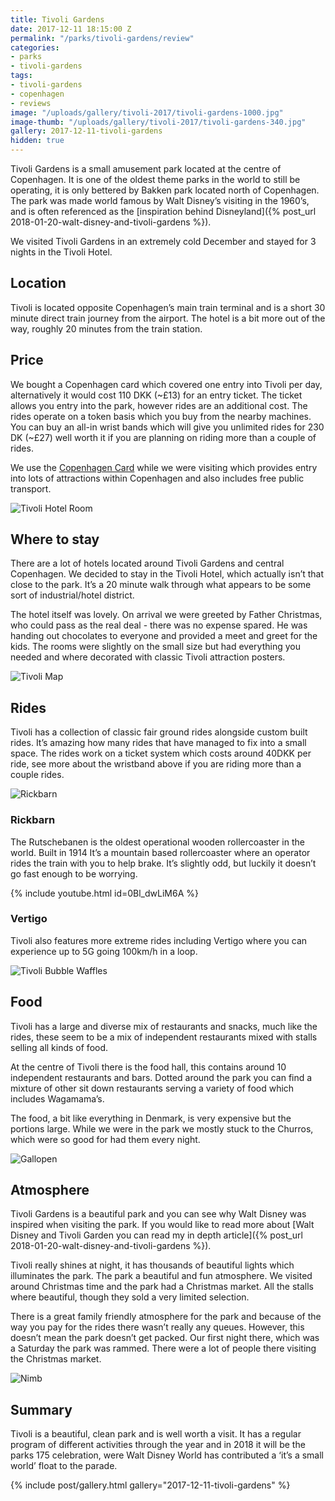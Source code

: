 ```yaml
---
title: Tivoli Gardens
date: 2017-12-11 18:15:00 Z
permalink: "/parks/tivoli-gardens/review"
categories:
- parks
- tivoli-gardens
tags:
- tivoli-gardens
- copenhagen
- reviews
image: "/uploads/gallery/tivoli-2017/tivoli-gardens-1000.jpg"
image-thumb: "/uploads/gallery/tivoli-2017/tivoli-gardens-340.jpg"
gallery: 2017-12-11-tivoli-gardens
hidden: true
---
```


Tivoli Gardens is a small amusement park located at the centre of Copenhagen. It is one of the oldest theme parks in the world to still be operating, it is only bettered by Bakken park located north of Copenhagen. The park was made world famous by  Walt Disney’s visiting in the 1960’s, and is often referenced as the [inspiration behind Disneyland]({% post_url 2018-01-20-walt-disney-and-tivoli-gardens %}).

We visited Tivoli Gardens in an extremely cold December and stayed for 3 nights in the Tivoli Hotel.

## Location
Tivoli is located opposite Copenhagen’s main train terminal and is a short 30 minute direct train journey from the airport. The hotel is a bit more out of the way, roughly 20 minutes from the train station.

## Price
We bought a Copenhagen card which covered one entry into Tivoli per day, alternatively it would cost 110 DKK (~£13) for an entry ticket. The ticket allows you entry into the park, however rides are an additional cost. The rides operate on a token basis which you buy from the nearby machines. You can buy an all-in wrist bands which will give you unlimited rides for 230 DK (~£27) well worth it if you are planning on riding more than a couple of rides.

We use the [Copenhagen Card](https://copenhagencard.com/) while we were visiting which provides entry into lots of attractions within Copenhagen and also includes free public transport.

<img src="/uploads/gallery/tivoli-2017/tivoli-hotel-room-1000.jpg" alt="Tivoli Hotel Room" />

## Where to stay
There are a lot of hotels located around Tivoli Gardens and central Copenhagen. We decided to stay in the Tivoli Hotel, which actually isn’t that close to the park. It’s a 20 minute walk through what appears to be some sort of industrial/hotel district.

The hotel itself was lovely. On arrival we were greeted by Father Christmas, who could pass as the real deal - there was no expense spared. He was handing out chocolates to everyone and provided a meet and greet for the kids. The rooms were slightly on the small size but had everything you needed and where decorated with classic Tivoli attraction posters. 

<img src="/uploads/gallery/tivoli-2017/tivoli-map.jpg" alt="Tivoli Map" />

## Rides
Tivoli has a collection of classic fair ground rides alongside custom built rides. It’s amazing how many rides that have managed to fix into a small space. The rides work on a ticket system which costs around 40DKK per ride, see more about the wristband above if you are riding more than a couple rides.

<img src="/uploads/gallery/tivoli-2017/rickbarn-1000.jpg" alt="Rickbarn" />

### Rickbarn
The Rutschebanen is the oldest operational wooden rollercoaster in the world. Built in 1914 It’s a mountain based rollercoaster where an operator rides the train with you to help brake. It’s slightly odd, but luckily it doesn’t go fast enough to be worrying.

{% include youtube.html id=0Bl_dwLiM6A %}

### Vertigo
Tivoli also features more extreme rides including Vertigo where you can experience up to 5G going 100km/h in a loop.

<img src="/uploads/gallery/tivoli-2017/bubble-waffles-1000.jpg" alt="Tivoli Bubble Waffles" />

## Food
Tivoli has a large and diverse mix of restaurants and snacks, much like the rides, these seem to be a mix of independent restaurants mixed with stalls selling all kinds of food.

At the centre of Tivoli there is the food hall, this contains around 10 independent restaurants and bars. Dotted around the park you can find a mixture of other sit down restaurants serving a variety of food which includes Wagamama’s.

The food, a bit like everything in Denmark, is very expensive but the portions large. While we were in the park we mostly stuck to the Churros, which were so good for had them every night. 

<img src="/uploads/gallery/tivoli-2017/gallopen-1000.jpg" alt="Gallopen" />

## Atmosphere
Tivoli Gardens is a beautiful park and you can see why Walt Disney was inspired when visiting the park. If you would like to read more about [Walt Disney and Tivoli Garden you can read my in depth article]({% post_url 2018-01-20-walt-disney-and-tivoli-gardens %}).

Tivoli really shines at night, it has thousands of beautiful lights which illuminates the park. The park a beautiful and fun atmosphere. We visited around Christmas time and the park had a Christmas market. All the stalls where beautiful, though they sold a very limited selection.

There is a great family friendly atmosphere for the park and because of the way you pay for the rides there wasn’t really any queues. However, this doesn’t mean the park doesn’t get packed. Our first night there, which was a Saturday the park was rammed. There were a lot of people there visiting the Christmas market.

<img src="/uploads/gallery/tivoli-2017/nimb-1000.jpg" alt="Nimb" />

## Summary
Tivoli is a beautiful, clean park and is well worth a visit. It has a regular program of different activities through the year and in 2018 it will be the parks 175 celebration, were Walt Disney World has contributed a ‘it’s a small world’ float to the parade.

{% include post/gallery.html gallery="2017-12-11-tivoli-gardens" %}